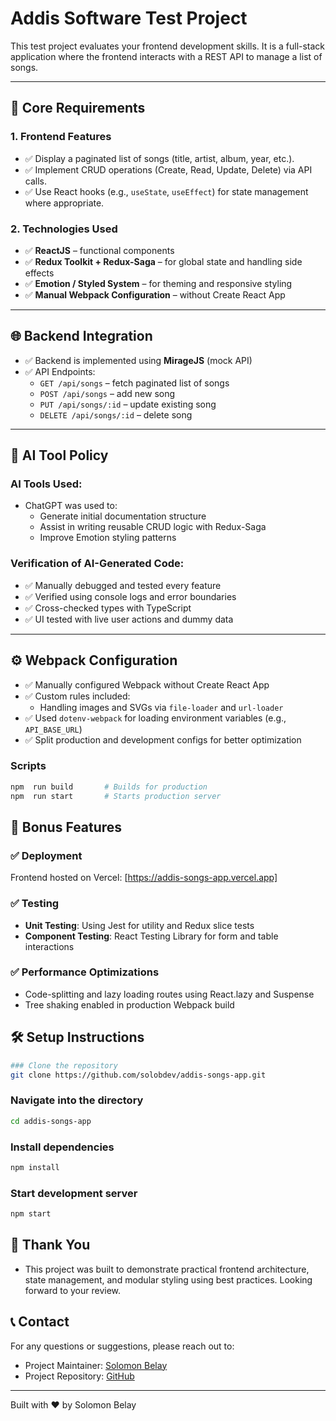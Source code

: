# Addis Software Test Project

This test project evaluates your frontend development skills. It is a full-stack application where the frontend interacts with a REST API to manage a list of songs.

---

## 🌟 Core Requirements

### 1. Frontend Features

- ✅ Display a paginated list of songs (title, artist, album, year, etc.).
- ✅ Implement CRUD operations (Create, Read, Update, Delete) via API calls.
- ✅ Use React hooks (e.g., `useState`, `useEffect`) for state management where appropriate.

### 2. Technologies Used

- ✅ **ReactJS** – functional components
- ✅ **Redux Toolkit + Redux-Saga** – for global state and handling side effects
- ✅ **Emotion / Styled System** – for theming and responsive styling
- ✅ **Manual Webpack Configuration** – without Create React App

---

## 🌐 Backend Integration

- ✅ Backend is implemented using **MirageJS** (mock API)
- ✅ API Endpoints:
  - `GET /api/songs` – fetch paginated list of songs
  - `POST /api/songs` – add new song
  - `PUT /api/songs/:id` – update existing song
  - `DELETE /api/songs/:id` – delete song

---

## 🤖 AI Tool Policy

### AI Tools Used:
- ChatGPT was used to:
  - Generate initial documentation structure
  - Assist in writing reusable CRUD logic with Redux-Saga
  - Improve Emotion styling patterns

### Verification of AI-Generated Code:
- ✅ Manually debugged and tested every feature
- ✅ Verified using console logs and error boundaries
- ✅ Cross-checked types with TypeScript
- ✅ UI tested with live user actions and dummy data

---

## ⚙️ Webpack Configuration

- ✅ Manually configured Webpack without Create React App
- ✅ Custom rules included:
  - Handling images and SVGs via `file-loader` and `url-loader`
- ✅ Used `dotenv-webpack` for loading environment variables (e.g., `API_BASE_URL`)
- ✅ Split production and development configs for better optimization

### Scripts

```bash
npm  run build       # Builds for production
npm  run start       # Starts production server
```

## 🚀 Bonus Features

### ✅ Deployment
Frontend hosted on Vercel: [https://addis-songs-app.vercel.app]

### ✅ Testing
- **Unit Testing**: Using Jest for utility and Redux slice tests
- **Component Testing**: React Testing Library for form and table interactions

### ✅ Performance Optimizations
- Code-splitting and lazy loading routes using React.lazy and Suspense
- Tree shaking enabled in production Webpack build

## 🛠 Setup Instructions

```bash
### Clone the repository
git clone https://github.com/solobdev/addis-songs-app.git
```

### Navigate into the directory
```bash
cd addis-songs-app
```

### Install dependencies
```bash
npm install
```

### Start development server
```bash
npm start
```
## 🙌 Thank You
- This project was built to demonstrate practical frontend architecture, state management, and modular styling using best practices. Looking forward to your review.

## 📞 Contact

For any questions or suggestions, please reach out to:

- Project Maintainer: [Solomon Belay](mailto:your.solomon.belayu@gmail.com)
- Project Repository: [GitHub](https://github.com/solobdeb/addis-songs-app)

---

Built with ❤️ by Solomon Belay
